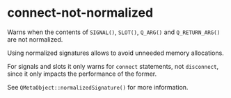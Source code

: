 # connect-not-normalized

Warns when the contents of `SIGNAL()`, `SLOT()`, `Q_ARG()` and `Q_RETURN_ARG()` are not normalized.

Using normalized signatures allows to avoid unneeded memory allocations.

For signals and slots it only warns for `connect` statements, not `disconnect`, since it only
impacts the performance of the former.

See `QMetaObject::normalizedSignature()` for more information.
